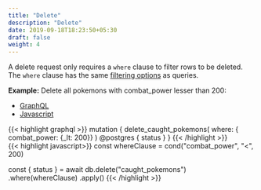 ```yaml
---
title: "Delete"
description: "Delete"
date: 2019-09-18T18:23:50+05:30
draft: false
weight: 4
---
```


A delete request only requires a `where` clause to filter rows to be deleted. The `where` clause has the same [filtering options](/storage/database/queries/filtering) as queries.

**Example:** Delete all pokemons with combat_power lesser than 200:

<div class="row tabs-wrapper">
  <div class="col s12" style="padding:0">
    <ul class="tabs">
      <li class="tab col s2"><a class="active" href="#delete-graphql">GraphQL</a></li>
      <li class="tab col s2"><a href="#delete-js">Javascript</a></li>
    </ul>
  </div>
  <div id="delete-graphql" class="col s12" style="padding:0">
{{< highlight graphql >}}
mutation {
  delete_caught_pokemons(
    where: { combat_power: {_lt: 200}}
  ) @postgres {
    status
  }
}
{{< /highlight >}}   
  </div>
  <div id="delete-js" class="col s12" style="padding:0">
{{< highlight javascript>}}
const whereClause = cond("combat_power", "<", 200)

const { status } = await db.delete("caught_pokemons")
  .where(whereClause)
  .apply()
{{< /highlight >}}  
  </div>
</div>
